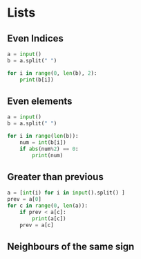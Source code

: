 # Lists
## Even Indices
```.py
a = input()
b = a.split(" ")

for i in range(0, len(b), 2):
    print(b[i])
```

## Even elements
```.py
a = input()
b = a.split(" ")

for i in range(len(b)):
    num = int(b[i])
    if abs(num%2) == 0:
        print(num)
```

## Greater than previous
```.py
a = [int(i) for i in input().split() ]
prev = a[0]
for c in range(0, len(a)):
    if prev < a[c]:
        print(a[c])
    prev = a[c]
```

## Neighbours of the same sign
```.py

```

